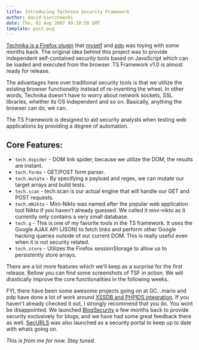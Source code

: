 ```yaml
---
title: Introducing Technika Security Framework
author: david-kierznowski
date: Thu, 02 Aug 2007 09:10:58 GMT
template: post.pug
---
```


[Technika is a Firefox plugin](/blog/technika/) that [myself](http://gnucitizen.org/about/dk) and [pdp](http://gnucitizen.org/about/pdp) was toying with some months back. The original idea behind this project was to provide independent self-contained security tools based on JavaScript which can be loaded and executed from the browser. TS Framework v1.0 is almost ready for release.

The advantages here over traditional security tools is that we utilize the existing browser functionality instead of re-inventing the wheel. In other words, Technika doesn't have to worry about network sockets, SSL libraries, whether its OS independent and so on. Basically, anything the browser can do, we can.

The TS Framework is designed to aid security analysts when testing web applications by providing a degree of automation.

## Core Features:

* `tech.dspider` - DOM link spider; because we utilize the DOM, the results are instant.
* `tech.forms` - GET/POST form parser.
* `tech.mutate` - By specifying a payload and regex, we can mutate our target arrays and build tests.
* `tech.scan` - tech.scan is our actual engine that will handle our GET and POST requests.
* `tech.mNikto` - Mini-Nikto was named after the popular web application tool Nikto if you haven't already guessed. We called it mini-nikto as it currently only contains a very small database.
* `tech.g` - This is one of my favorite tools in the TS framework. It uses the Google AJAX API (JSON) to fetch links and perform other Google hacking queries outside of our current DOM. This is really useful even when it is not security related.
* `tech.store` - Utilizes the Firefox sessionStorage to allow us to persistently store arrays.

There are a lot more features which we'll keep as a surprise for the first release. Bellow you can find some screenshots of TSF in action. We will drastically improve the core functionalities in the following weeks.

FYI, there have been some awesome projects going on at GC. .mario and pdp have done a lot of work around [XSSDB and PHPIDS integration](http://www.gnucitizen.org/xssdb/). If you haven't already checked it out, I strongly recommend that you do. You wont be disappointed. We launched [BlogSecurity](http://blogsecurity.net) a few months back to provide security exclusively for blogs, and we have had some great feedback there as well. [SecURLS](/blog/landing-securlscom) was also launched as a security portal to keep up to date with whats going on.

_This is from me for now. Stay tuned._
